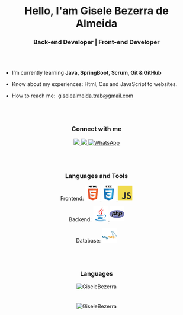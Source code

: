 <h1 align="center">Hello, I'am Gisele Bezerra de Almeida</h1>
<h3 align="center">Back-end Developer | Front-end Developer</h3>

<br><br>
- I’m currently learning **Java, SpringBoot, Scrum, Git & GitHub**

- Know about my experiences: Html, Css and JavaScript to websites.

- How to reach me: &nbsp;<a href="mailto:giselealmeida.trab@gmail.com" target="_blank">giselealmeida.trab@gmail.com </a>
  
<br><br>

<h3 align="center">Connect with me</h3>
<p align="center">
  <a href="https://instagram.com/luarally" target="_blank"> <img src="https://img.shields.io/badge/-Instagram-%23E4405F?style=for-the-badge&logo=instagram&logoColor=white" target="_blank"> </a>
  <a href="https://www.linkedin.com/in/gisele-bezerra" target="_blank"> <img src="https://img.shields.io/badge/-LinkedIn-%230077B5?style=for-the-badge&logo=linkedin&logoColor=white" target="_blank"> </a> 
  <a href="https://api.whatsapp.com/send?phone=5513997470423" target="_blank"> <img src="https://img.shields.io/badge/-WhatsApp-%25B0%2585%25E2%2580%258E%2300E676?style=for-the-badge&logo=whatsapp&logoColor=white" alt="WhatsApp"> </a>
</p>

<br><br>

<h3 align="center">Languages and Tools</h3>

<p align="center"> 
  Frontend: <a href="https://www.w3.org/html/" target="_blank" rel="noreferrer"> <img src="https://raw.githubusercontent.com/devicons/devicon/master/icons/html5/html5-original-wordmark.svg" alt="html5" width="40" height="40"/> </a>  <a     href="https://www.w3schools.com/css/" target="_blank" rel="noreferrer"> <img src="https://raw.githubusercontent.com/devicons/devicon/master/icons/css3/css3-original-wordmark.svg" alt="css3" width="40" height="40"/> </a>  <a href="https://developer.mozilla.org/en-US/docs/Web/JavaScript" target="_blank" rel="noreferrer"> <img src="https://raw.githubusercontent.com/devicons/devicon/master/icons/javascript/javascript-original.svg" alt="javascript" width="40" height="40"/> </a>
</p>

<p align="center"> 
  Backend:
  <a href="https://www.java.com" target="_blank" rel="noreferrer"> <img src="https://raw.githubusercontent.com/devicons/devicon/master/icons/java/java-original.svg" alt="java" width="40" height="40"/> </a> 
  <a href="https://www.php.net" target="_blank" rel="noreferrer"> <img src="https://raw.githubusercontent.com/devicons/devicon/master/icons/php/php-original.svg" alt="php" width="40" height="40"/> </a> 
</p>
<p align="center"> 
  Database:
  <a href="https://www.mysql.com/" target="_blank" rel="noreferrer"> <img src="https://raw.githubusercontent.com/devicons/devicon/master/icons/mysql/mysql-original-wordmark.svg" alt="mysql" width="40" height="40"/> </a> 
</p>



<br><br>

<h3 align="center">Languages</h3>
<p>
  <div align="center">
    <img src="https://github-readme-stats.vercel.app/api/top-langs?username=GiseleBezerra&show_icons=true&locale=en&layout=compact&langs_count=50&theme=merko" alt="GiseleBezerra" width="350" height="250"/> 
  </div>
  <br><br>
  <div align="center">
    <img align="center" src="https://github-readme-streak-stats.herokuapp.com/?user=GiseleBezerra&theme=merko" alt="GiseleBezerra" width="400"/>
  </div>
</p>



<br><br>
